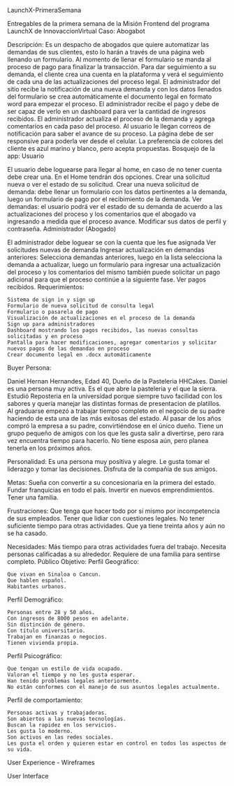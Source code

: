 LaunchX-PrimeraSemana

Entregables de la primera semana de la Misión Frontend del programa LaunchX de InnovaccionVirtual
Caso: Abogabot

Descripción: Es un despacho de abogados que quiere automatizar las demandas de sus clientes, esto lo harán a través de una página web llenando un formulario. Al momento de llenar el formulario se manda al proceso de pago para finalizar la transacción. Para dar seguimiento a su demanda, el cliente crea una cuenta en la plataforma y verá el seguimiento de cada una de las actualizaciones del proceso legal. El administrador del sitio recibe la notificación de una nueva demanda y con los datos llenados del formulario se crea automáticamente el documento legal en formato word para empezar el proceso. El administrador recibe el pago y debe de ser capaz de verlo en un dashboard para ver la cantidad de ingresos recibidos. El administrador actualiza el proceso de la demanda y agrega comentarios en cada paso del proceso. Al usuario le llegan correos de notificación para saber el avance de su proceso. La página debe de ser responsive para poderla ver desde el celular. La preferencia de colores del cliente es azul marino y blanco, pero acepta propuestas.
Bosquejo de la app:
Usuario

El usuario debe loguearse para llegar al home, en caso de no tener cuenta debe crear una. En el Home tendrán dos opciones. Crear una solicitud nueva o ver el estado de su solicitud. Crear una nueva solicitud de demanda: debe llenar un formulario con los datos pertinentes a la demanda, luego un formulario de pago por el recibimiento de la demanda. Ver demandas: el usuario podrá ver el estado de su demanda de acuerdo a las actualizaciones del proceso y los comentarios que el abogado va ingresando a medida que el proceso avance. Modificar sus datos de perfil y contraseña.
Administrador (Abogado)

El administrador debe loguear se con la cuenta que les fue asignada Ver solicitudes nuevas de demanda Ingresar actualización en demandas anteriores: Selecciona demandas anteriores, luego en la lista selecciona la demanda a actualizar, luego un formulario para ingresar una actualización del proceso y los comentarios del mismo también puede solicitar un pago adicional para que el proceso continúe a la siguiente fase. Ver pagos recibidos.
Requerimientos:

    Sistema de sign in y sign up
    Formulario de nueva solicitud de consulta legal
    Formulario o pasarela de pago
    Visualización de actualizaciones en el proceso de la demanda
    Sign up para administradores
    Dashboard mostrando los pagos recibidos, las nuevas consultas solicitadas y en proceso
    Pantalla para hacer modificaciones, agregar comentarios y solicitar nuevos pagos de las demandas en proceso
    Crear documento legal en .docx automáticamente

Buyer Persona:

Daniel Hernan Hernandes, Edad 40, Dueño de la Pasteleria HHCakes. Daniel es una persona muy activa. Es el que abre la pasteleria y el que la sierra. Estudió Reposteria en la universidad porque siempre tuvo facilidad con los sabores y quería manejar las distintas formas de presentacion de platillos. Al graduarse empezó a trabajar tiempo completo en el negocio de su padre haciendo de esta una de las más exitosas del estado. Al pasar de los años compró la empresa a su padre, convirtiéndose en el único dueño. Tiene un grupo pequeño de amigos con los que les gusta salir a divertirse, pero rara vez encuentra tiempo para hacerlo. No tiene esposa aún, pero planea tenerla en los próximos años.

Personalidad: Es una persona muy positiva y alegre. Le gusta tomar el liderazgo y tomar las decisiones. Disfruta de la compañía de sus amigos.

Metas: Sueña con convertir a su concesionaria en la primera del estado. Fundar franquicias en todo el país. Invertir en nuevos emprendimientos. Tener una familia.

Frustraciones: Que tenga que hacer todo por sí mismo por incompetencia de sus empleados. Tener que lidiar con cuestiones legales. No tener suficiente tiempo para otras actividades. Que ya tiene treinta años y aún no se ha casado.

Necesidades: Más tiempo para otras actividades fuera del trabajo. Necesita personas calificadas a su alrededor. Requiere de una familia para sentirse completo.
Público Objetivo:
Perfil Geográfico:

    Que vivan en Sinaloa o Cancun.
    Que hablen español.
    Habitantes urbanos.

Perfil Demográfico:

    Personas entre 28 y 50 años.
    Con ingresos de 8000 pesos en adelante.
    Sin distinción de género.
    Con título universitario.
    Trabajan en finanzas o negocios.
    Tienen vivienda propia.

Perfil Psicográfico:

    Que tengan un estilo de vida ocupado.
    Valoran el tiempo y no les gusta esperar.
    Han tenido problemas legales anteriormente.
    No están conformes con el manejo de sus asuntos legales actualmente.

Perfil de comportamiento:

    Personas activas y trabajadoras.
    Son abiertos a las nuevas tecnologías.
    Buscan la rapidez en los servicios.
    Les gusta lo moderno.
    Son activos en las redes sociales.
    Les gusta el orden y quieren estar en control en todos los aspectos de su vida.


User Experience - Wireframes

User Interface